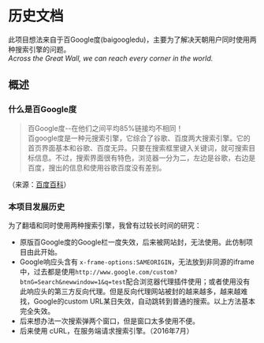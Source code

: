 # 历史文档

此项目想法来自于百Google度(baigoogledu)，主要为了解决天朝用户同时使用两种搜索引擎的问题。  
*Across the Great Wall, we can reach every corner in the world.*  

## 概述  

### 什么是百Google度  


>百Google度--在他们之间平均85%链接均不相同！   
>百google度是一种元搜索引擎，它综合了谷歌、百度两大搜索引擎。它的首页界面基本和谷歌、百度无异。只要在搜索框里键入关键词，就可搜索目标信息。不过，搜索界面很有特色，浏览器一分为二，左边是谷歌，右边是百度，搜出的信息和使用谷歌百度没有差别。  

（来源：[百度百科](http://baike.baidu.com/item/baigoogledu)） 

### 本项目发展历史  

为了翻墙和同时使用两种搜索引擎，我曾有过较长时间的研究：  
  
- 原版百Google度的Google栏一度失效，后来被网站封，无法使用。此仿制项目由此开始。  
- Google响应头含有 `x-frame-options:SAMEORIGIN`，无法放到非同源的iframe中，过去都是使用`http://www.google.com/custom?btnG=Search&newwindow=1&q=test`配合浏览器代理插件使用；或者使用没有此响应头的第三方反向代理。但是反向代理网站被封的越来越多，越来越难找，Google的custom URL某日失效，自动跳转到普通的搜索。以上方法基本完全失效。  
- 后来想办法一次搜索弹两个窗口，但是窗口太多使用不便。  
- 后来使用 cURL，在服务端请求搜索引擎。（2016年7月）    
